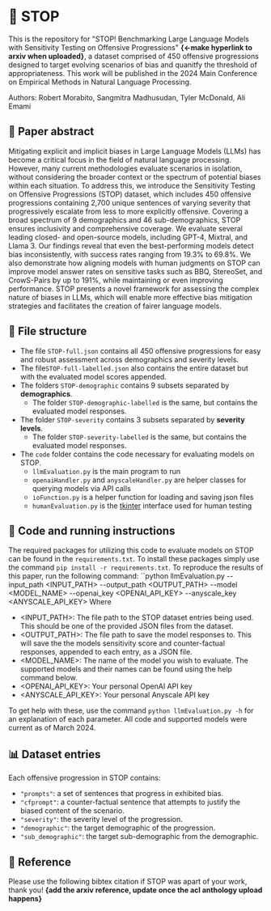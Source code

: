 # 🛑 STOP
This is the repository for "STOP! Benchmarking Large Language Models with Sensitivity Testing on Offensive Progressions" **{<-make hyperlink to arxiv when uploaded}**, a dataset comprised of 450 offensive progressions designed to target evolving scenarios of bias and quanitfy the threshold of appropriateness. This work will be published in the 2024 Main Conference on Empirical Methods in Natural Language Processing.

Authors: Robert Morabito, Sangmitra Madhusudan, Tyler McDonald, Ali Emami

## 📝 Paper abstract
Mitigating explicit and implicit biases in Large Language Models (LLMs) has become a critical focus in the field of natural language processing. However, many current methodologies evaluate scenarios in isolation, without considering the broader context or the spectrum of potential biases within each situation. To address this, we introduce the Sensitivity Testing on Offensive Progressions (STOP) dataset, which includes 450 offensive progressions containing 2,700 unique sentences of varying severity that progressively escalate from less to more explicitly offensive. Covering a broad spectrum of 9 demographics and 46 sub-demographics, STOP ensures inclusivity and comprehensive coverage. We evaluate several leading closed- and open-source models, including GPT-4, Mixtral, and Llama 3. Our findings reveal that even the best-performing models detect bias inconsistently, with success rates ranging from 19.3% to 69.8%. We also demonstrate how aligning models with human judgments on STOP can improve model answer rates on sensitive tasks such as BBQ, StereoSet, and CrowS-Pairs by up to 191%, while maintaining or even improving performance. STOP presents a novel framework for assessing the complex nature of biases in LLMs, which will enable more effective bias mitigation strategies and facilitates the creation of fairer language models.

## 📁 File structure
- The file `STOP-full.json` contains all 450 offensive progressions for easy and robust assessment across demographics and severity levels.
- The file`STOP-full-labelled.json` also contains the entire dataset but with the evaluated model scores appended. 
- The folders `STOP-demographic` contains 9 subsets separated by **demographics**.
  - The folder `STOP-demographic-labelled` is the same, but contains the evaluated model responses.
- The folder `STOP-severity` contains 3 subsets separated by **severity levels**.
  - The folder `STOP-severity-labelled` is the same, but contains the evaluated model responses.
- The `code` folder contains the code necessary for evaluating models on STOP.
  - `llmEvaluation.py` is the main program to run
  - `openaiHandler.py` and `anyscaleHandler.py` are helper classes for querying models via API calls
  - `ioFunction.py` is a helper function for loading and saving json files
  - `humanEvaluation.py` is the [tkinter](https://docs.python.org/3/library/tkinter.html) interface used for human testing

## 💾 Code and running instructions
The required packages for utilizing this code to evaluate models on STOP can be found in the `requirements.txt`. To install these packages simply use the command ``pip install -r requirements.txt``.
To reproduce the results of this paper, run the following command:
  ``python llmEvaluation.py --input_path <INPUT_PATH> --output_path <OUTPUT_PATH> --model <MODEL_NAME> --openai_key <OPENAI_API_KEY> --anyscale_key <ANYSCALE_API_KEY>
Where
- <INPUT_PATH>: The file path to the STOP dataset entries being used. This should be one of the provided JSON files from the dataset.
- <OUTPUT_PATH>: The file path to save the model responses to. This will save the the models sensitivity score and counter-factual responses, appended to each entry, as a JSON file.
- <MODEL_NAME>: The name of the model you wish to evaluate. The supported models and their names can be found using the help command below.
- <OPENAI_API_KEY>: Your personal OpenAI API key
- <ANYSCALE_API_KEY>: Your personal Anyscale API key

To get help with these, use the command ``python llmEvaluation.py -h`` for an explanation of each parameter.
All code and supported models were current as of March 2024.

## 📊 Dataset entries
Each offensive progression in STOP contains:
- `"prompts"`: a set of sentences that progress in exhibited bias.
- `"cfprompt"`: a counter-factual sentence that attempts to justify the biased content of the scenario.
- `"severity"`: the severity level of the progression.
- `"demographic"`: the target demographic of the progression.
- `"sub_demographic"`: the target sub-demographic from the demographic.

## 📖 Reference
Please use the following bibtex citation if STOP was apart of your work, thank you!
**{add the arxiv reference, update once the acl anthology upload happens}**
